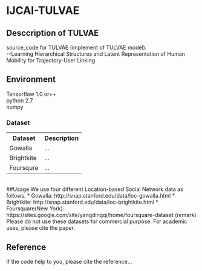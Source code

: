 # IJCAI-TULVAE
## Desccription of TULVAE
source_code for TULVAE (implement of TULVAE model).<br>
--Learning Hierarchical Structures and Latent Representation
of Human Mobility for Trajectory-User Linking
## Environment
Tensorflow 1.0 or++<br> 
python 2.7<br>
numpy
### Dataset
<div>
    <table border="0">
	  <tr>
	    <th>Dataset</th>
	    <th>Description</th>
	  </tr>
	  <tr>
	    <td>Gowalla</td>
	    <td>...</td>
	  </tr>
    <tr>
	    <td>Brightkite</td>
	    <td>...</td>
	  </tr>
    	  <tr>
	    <td>Foursqure</td>
	    <td>...</td>
	  </tr>
    </table>
</div>
<br>
##Usage
We use four different Location-based Social Network data as follows.
* Gowalla: http://snap.stanford.edu/data/loc-gowalla.html
* Brightkite: http://snap.stanford.edu/data/loc-brightkite.html
* Foursquare(New York): https://sites.google.com/site/yangdingqi/home/foursquare-dataset
(remark) Please do not use these datasets for commercial purpose. For academic uses, please cite the paper.

## Reference
If the code help to you, please cite the reference...
